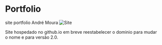 # Portfolio
site portfolio André Moura
![Site](https://github.com/AndreMouraL/Portfolio/assets/117699977/41a7408c-fd61-4c35-bec1-18ab67079cd7)

Site hospedado no github.io  em breve reestabelecer o dominio para mudar o nome e para versão 2.0.
